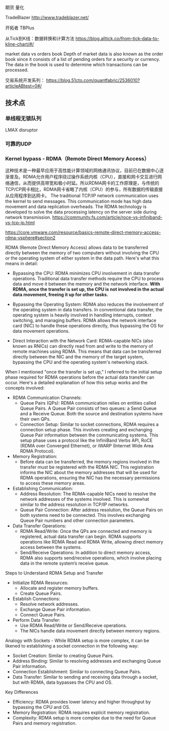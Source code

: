 期货 量化

TradeBlazer
http://www.tradeblazer.net/

开拓者 TBPlus

从Tick到K线：数据转换和计算方法 https://blog.alltick.co/from-tick-data-to-kline-chart/#/

market data vs orders book
Depth of market data is also known as the order book since it consists of a list of pending orders for a security or currency. The data in the book is used to determine which transactions can be processed.

交易系统开发系列：
https://blog.51cto.com/quantfabric/2536010?articleABtest=0#/


## 技术点
### 单线程无锁队列
LMAX disruptor

### 可靠的UDP

### Kernel bypass - RDMA（Remote Direct Memory Access）
这种技术是一种最早应用于高性能计算领域的网络通讯协议，目前已在数据中心逐渐普及。RDMA允许用户程序绕过操作系统内核（CPU），直接和网卡交互进行网络通信，从而提供高带宽和极小时延。所以RDMA网卡的工作原理是，与传统的TCP/CP网卡相比，RDMA网卡省略了内核（CPU）的参与，所有数据的传输直接从应用程序到达网卡。
The traditional TCP/IP network communication uses the kernel to send messages. This communication mode has high data movement and data replication overheads. The RDMA technology is developed to solve the data processing latency on the server side during network transmission. 
https://community.fs.com/article/roce-vs-infiniband-vs-tcp-ip.html

https://core.vmware.com/resource/basics-remote-direct-memory-access-rdma-vsphere#section2

RDMA (Remote Direct Memory Access) allows data to be transferred directly between the memory of two computers without involving the CPU or the operating system of either system in the data path. Here's what this means in detail:

+ Bypassing the CPU: RDMA minimizes CPU involvement in data transfer operations. Traditional data transfer methods require the CPU to process data and move it between the memory and the network interface. **With RDMA, once the transfer is set up, the CPU is not involved in the actual data movement, freeing it up for other tasks.**

+ Bypassing the Operating System: RDMA also reduces the involvement of the operating system in data transfers. In conventional data transfer, the operating system is heavily involved in handling interrupts, context switching, and managing buffers. RDMA allows the network interface card (NIC) to handle these operations directly, thus bypassing the OS for data movement operations.

+ Direct Interaction with the Network Card: RDMA-capable NICs (also known as RNICs) can directly read from and write to the memory of remote machines using RDMA. This means that data can be transferred directly between the NIC and the memory of the target system, bypassing the CPU and the operating system's networking stack.

When I mentioned "once the transfer is set up," I referred to the initial setup phase required for RDMA operations before the actual data transfer can occur. Here's a detailed explanation of how this setup works and the concepts involved:

+ RDMA Communication Channels:
    - Queue Pairs (QPs): RDMA communication relies on entities called Queue Pairs. A Queue Pair consists of two queues: a Send Queue and a Receive Queue. Both the source and destination systems have their own QPs.
    - Connection Setup: Similar to socket connections, RDMA requires a connection setup phase. This involves creating and exchanging Queue Pair information between the communicating systems. This setup phase uses a protocol like the InfiniBand Verbs API, RoCE (RDMA over Converged Ethernet), or iWARP (Internet Wide Area RDMA Protocol).
+ Memory Registration:
    - Before data can be transferred, the memory regions involved in the transfer must be registered with the RDMA NIC. This registration informs the NIC about the memory addresses that will be used for RDMA operations, ensuring the NIC has the necessary permissions to access these memory areas.
+ Establishing Communication:
    - Address Resolution: The RDMA-capable NICs need to resolve the network addresses of the systems involved. This is somewhat similar to the address resolution in TCP/IP networks.
    - Queue Pair Connection: After address resolution, the Queue Pairs on both systems need to be connected. This involves exchanging Queue Pair numbers and other connection parameters.
+ Data Transfer Operations:
    - RDMA Read/Write: Once the QPs are connected and memory is registered, actual data transfer can begin. RDMA supports operations like RDMA Read and RDMA Write, allowing direct memory access between the systems.
    - Send/Receive Operations: In addition to direct memory access, RDMA also supports send/receive operations, which involve placing data in the remote system’s receive queue.

Steps to Understand RDMA Setup and Transfer
+ Initialize RDMA Resources:
    - Allocate and register memory buffers.
    - Create Queue Pairs.
+ Establish Connections:
    - Resolve network addresses.
    - Exchange Queue Pair information.
    - Connect Queue Pairs.
+ Perform Data Transfer:
    - Use RDMA Read/Write or Send/Receive operations.
    - The NICs handle data movement directly between memory regions.

Analogy with Sockets - While RDMA setup is more complex, it can be likened to establishing a socket connection in the following way:
+ Socket Creation: Similar to creating Queue Pairs.
+ Address Binding: Similar to resolving addresses and exchanging Queue Pair information.
+ Connection Establishment: Similar to connecting Queue Pairs.
+ Data Transfer: Similar to sending and receiving data through a socket, but with RDMA, data bypasses the CPU and OS.

Key Differences
+ Efficiency: RDMA provides lower latency and higher throughput by bypassing the CPU and OS.
+ Memory Registration: RDMA requires explicit memory registration.
+ Complexity: RDMA setup is more complex due to the need for Queue Pairs and memory registration.

